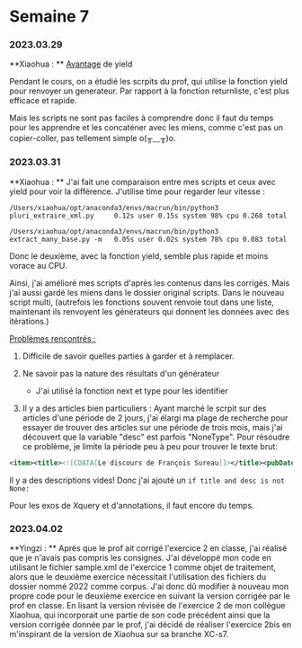 # Semaine 7

### 2023.03.29

**Xiaohua : ** <u>Avantage</u> de yield

Pendant le cours, on a étudié les scrpits du prof, qui utilise la fonction yield pour renvoyer un generateur. Par rapport à la fonction returnliste, c'est plus efficace et rapide.

Mais les scripts ne sont pas faciles à comprendre donc il faut du temps pour les apprendre et les concaténer avec les miens, comme c'est pas un copier-coller, pas tellement simple o(╥﹏╥)o.

### 2023.03.31

**Xiaohua : ** J'ai fait une comparaison entre mes scripts et ceux avec yield pour voir la différence. J'utilise time pour regarder leur vitesse :

`/Users/xiaohua/opt/anaconda3/envs/macrun/bin/python3 pluri_extraire_xml.py     0.12s user 0.15s system 98% cpu 0.268 total `

`/Users/xiaohua/opt/anaconda3/envs/macrun/bin/python3 extract_many_base.py -m   0.05s user 0.02s system 78% cpu 0.083 total`

Donc le deuxième, avec la fonction yield, semble plus rapide et moins vorace au CPU.

Ainsi, j'ai amélioré mes scripts d'après les contenus dans les corrigés. Mais j'ai aussi gardé les miens dans le dossier original scripts. Dans le nouveau script multi, (autrefois les fonctions souvent renvoie tout dans une liste, maintenant ils renvoyent les générateurs qui donnent les données avec des itérations.)

<u>Problèmes rencontrés :</u>

1. Difficile de savoir quelles parties à garder et à remplacer.

2. Ne savoir pas la nature des résultats d'un générateur

   - J'ai utilisé la fonction next et type pour les identifier

3. Il y a des articles bien particuliers : Ayant marché le scrpit sur des articles d'une période de 2 jours, j'ai élargi ma plage de recherche pour essayer de trouver des articles sur une période de trois mois, mais j'ai découvert que la variable "desc" est parfois "NoneType". Pour résoudre ce problème, je limite la période peu à peu pour trouver le texte brut:

```xml
<item><title><![CDATA[Le discours de François Sureau]]></title><pubDate>Sat, 05 Mar 2022 11:03:43 +0100</pubDate><description><![CDATA[]]></description>.....</item>
```

Il y a des descriptions vides! Donc j'ai ajouté un `if title and desc is not None:`

Pour les exos de Xquery et d'annotations, il faut encore du temps.




### 2023.04.02

**Yingzi : ** Après que le prof ait corrigé l'exercice 2 en classe, j'ai réalisé que je n'avais pas compris les consignes. J'ai développé mon code en utilisant le fichier sample.xml de l'exercice 1 comme objet de traitement, alors que le deuxième exercice nécessitait l'utilisation des fichiers du dossier nommé 2022 comme corpus. J'ai donc dû modifier à nouveau mon propre code pour le deuxième exercice en suivant la version corrigée par le prof en classe. En lisant la version révisée de l'exercice 2 de mon collègue Xiaohua, qui incorporait une partie de son code précédent ainsi que la version corrigée donnée par le prof, j'ai décidé de réaliser l'exercice 2bis en m'inspirant de la version de Xiaohua sur sa branche XC-s7.
